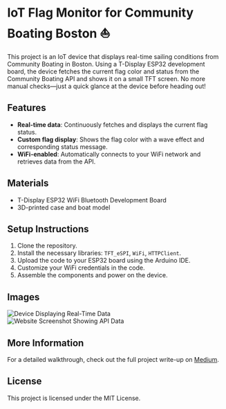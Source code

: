 # IoT Flag Monitor for Community Boating Boston ⛵

This project is an IoT device that displays real-time sailing conditions from Community Boating in Boston. Using a T-Display ESP32 development board, the device fetches the current flag color and status from the Community Boating API and shows it on a small TFT screen. No more manual checks—just a quick glance at the device before heading out!

## Features
- **Real-time data**: Continuously fetches and displays the current flag status.
- **Custom flag display**: Shows the flag color with a wave effect and corresponding status message.
- **WiFi-enabled**: Automatically connects to your WiFi network and retrieves data from the API.

## Materials
- T-Display ESP32 WiFi Bluetooth Development Board
- 3D-printed case and boat model

## Setup Instructions
1. Clone the repository.
2. Install the necessary libraries: `TFT_eSPI`, `WiFi`, `HTTPClient`.
3. Upload the code to your ESP32 board using the Arduino IDE.
4. Customize your WiFi credentials in the code.
5. Assemble the components and power on the device.

## Images
![Device Displaying Real-Time Data](path_to_your_image_1)
![Website Screenshot Showing API Data](path_to_your_image_2)

## More Information
For a detailed walkthrough, check out the full project write-up on [Medium](link_to_your_medium_post).

## License
This project is licensed under the MIT License.
